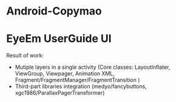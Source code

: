 Android-Copymao
===============

EyeEm UserGuide UI
====
Result of work:
* Mutiple layers in a single activity (Core classes: LayoutInflater, ViewGroup, Viewpager, Animation XML, Fragment/FragmentManager/FragmentTransition )
* Third-part libraries integration (medyo/fancybuttons, xgc1986/ParallaxPagerTransformer)
